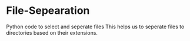 # File-Sepearation
Python code to select and seperate files
This helps us to seperate files to directories based on their extensions.


